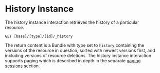 # History Instance

The history instance interaction retrieves the history of a particular resource.

```
GET [base]/[type]/[id]/_history
```

The return content is a Bundle with type set to `history` containing the versions of the resource in question, sorted with newest versions first, and including versions of resource deletions. The history instance interaction supports paging which is described in depth in the separate [paging sessions](../../api.md#paging-sessions) section.
